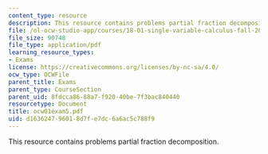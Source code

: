 ```yaml
---
content_type: resource
description: This resource contains problems partial fraction decomposition.
file: /ol-ocw-studio-app/courses/18-01-single-variable-calculus-fall-2005/d163624796018d7fe7dc6a6ac5c788f9_ocw01exam5.pdf
file_size: 90748
file_type: application/pdf
learning_resource_types:
- Exams
license: https://creativecommons.org/licenses/by-nc-sa/4.0/
ocw_type: OCWFile
parent_title: Exams
parent_type: CourseSection
parent_uid: 8fdcca86-88a7-f920-40be-7f3bac840440
resourcetype: Document
title: ocw01exam5.pdf
uid: d1636247-9601-8d7f-e7dc-6a6ac5c788f9
---
```

This resource contains problems partial fraction decomposition.